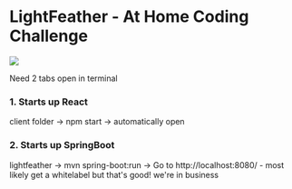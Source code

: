 # LightFeather - At Home Coding Challenge

![](https://github.com/lisabroadhead/lightfeather/blob/main/Screen%20Shot%202022-06-27%20at%208.41.47%20PM.png) 

Need 2 tabs open in terminal

### 1. Starts up React
client folder -> npm start -> automatically open

### 2. Starts up SpringBoot
lightfeather -> mvn spring-boot:run -> Go to http://localhost:8080/ - most likely get a whitelabel but that's good! we're in business
